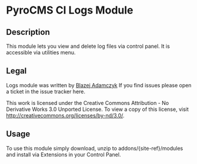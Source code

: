 # PyroCMS CI Logs Module

## Description

This module lets you view and delete log files via control panel. It is accessible via utilities menu.

## Legal

Logs module was written by [Blazej Adamczyk](http://sein.com.pl/)
If you find issues please open a ticket in the issue tracker here.

This work is licensed under the Creative Commons Attribution - No Derivative Works 3.0 Unported License. 
To view a copy of this license, visit http://creativecommons.org/licenses/by-nd/3.0/.

## Usage

To use this module simply download, unzip to addons/{site-ref}/modules and install via Extensions in your Control Panel.